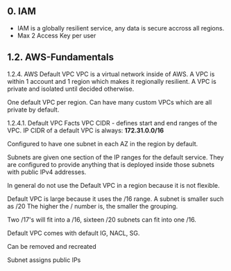 ## 0. IAM

- IAM is a globally resilient service, any data is secure accross all regions.
- Max 2 Access Key per user


## 1.2. AWS-Fundamentals

1.2.4. AWS Default VPC
VPC is a virtual network inside of AWS. A VPC is within 1 account and 1 region which makes it regionally resilient. A VPC is private and isolated until decided otherwise.

One default VPC per region. Can have many custom VPCs which are all private by default.

1.2.4.1. Default VPC Facts
VPC CIDR - defines start and end ranges of the VPC. IP CIDR of a default VPC is always: **172.31.0.0/16**

Configured to have one subnet in each AZ in the region by default.

Subnets are given one section of the IP ranges for the default service. They are configured to provide anything that is deployed inside those subnets with public IPv4 addresses.

In general do not use the Default VPC in a region because it is not flexible.

Default VPC is large because it uses the /16 range. A subnet is smaller such as /20 The higher the / number is, the smaller the grouping.

Two /17's will fit into a /16, sixteen /20 subnets can fit into one /16.

Default VPC comes with default IG, NACL, SG. 

Can be removed and recreated

Subnet assigns public IPs
